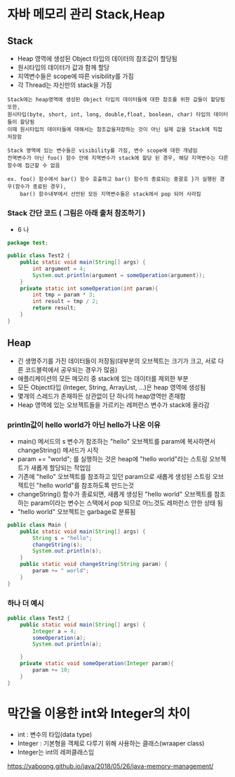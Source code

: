 # 자바 메모리 관리 Stack,Heap

## Stack
- Heap 영역에 생성된 Object 타입의 데이터의 참조값이 할당됨
- 원시타입의 데이터가 값과 함께 할당
- 지역변수들은 scope에 따른 visibility를 가짐
- 각 Thread는 자신만의 stack을 가짐
```
Stack에는 heap영역에 생성된 Object 타입의 데이터들에 대한 참조를 위한 값들이 할당됨 또한,
원시타입(byte, short, int, long, double,float, boolean, char) 타입의 데이터들이 할당됨
이때 원시타입의 데이터들에 대해서는 참조값을저장하는 것이 아닌 실제 값을 Stack에 직접 저장함

Stack 영역에 있는 변수들은 visibility를 가짐, 변수 scope에 대한 개념임
전역변수가 아닌 foo() 함수 안에 지역변수가 stack에 할당 된 경우, 해당 지역변수는 다른 함수에 접근할 수 없음

ex. foo() 함수에서 bar() 함수 호출하고 bar() 함수의 종료되는 중괄호 }가 실행된 경우(함수가 종료된 경우),
    bar() 함수내부에서 선언된 모든 지역변수들은 stack에서 pop 되어 사라짐

```

### Stack 간단 코드 ( 그림은 아래 출처 참조하기 )
- 6 나
``` java
package test;

public class Test2 {
    public static void main(String[] args) {
        int argument = 4;
        System.out.println(argument = someOperation(argument));
    }
    private static int someOperation(int param){
        int tmp = param * 3;
        int result = tmp / 2;
        return result;
    }
}
```

## Heap
- 긴 생명주기를 가진 데이터들이 저장됨(대부분의 오브젝트는 크기가 크고, 서로 다른 코드블럭에서 공우되는 경우가 많음)
- 애플리케이션의 모든 메모리 중 stack에 있는 데이터를 제외한 부분
- 모든 Object타입 (Integer, String, ArrayList, ...)은 heap 영역에 생성됨
- 몇개의 스레드가 존재하든 상관없이 단 하나의 heap영역만 존재함
- Heap 영역에 있는 오브젝트들을 가르키는 레퍼런스 변수가 stack에 올라감

### println값이 hello world가 아닌 hello가 나온 이유
- main() 메서드의 s 변수가 참조하는 "hello" 오브젝트를 param에 복사하면서 changeString() 메서드가 시작
- param += "world"; 를 실행하는 것은 heap에 "hello world"라는 스트링 오브젝트가 새롭게 할당되는 작업임
- 기존에 "hello" 오브젝트를 참조하고 있던 param으로 새롭게 생성된 스트링 오브젝트인 "hello world"를 참조하도록 만드는것
- changeString() 함수가 종료되면, 새롭게 생성된 "hello world" 오브젝트를 참조하는 param이라는 변수는 스택에서 pop 되므로 어느것도 레퍼런스 안한 상태 됨
- "hello world" 오브젝트는 garbage로 분류됨
``` java
public class Main {
    public static void main(String[] args) {
        String s = "hello";
        changeString(s);
        System.out.println(s);
    }
    public static void changeString(String param) {
        param += " world";
    }
}
```

### 하나 더 예시
``` java
public class Test2 {
    public static void main(String[] args) {
        Integer a = 4;
        someOperation(a);
        System.out.println(a);

    }
    private static void someOperation(Integer param){
        param += 10;
    }
}
```


# 막간을 이용한 int와 Integer의 차이
- int : 변수의 타입(data type)
- Integer : 기본형을 객체로 다루기 위해 사용하는 클래스(wraaper class)
- Integer는 int의 레퍼클래스임



https://yaboong.github.io/java/2018/05/26/java-memory-management/
